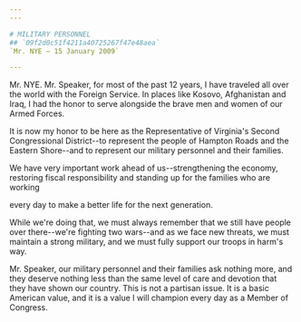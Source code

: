 ```yaml
---
---

# MILITARY PERSONNEL
## `09f2d0c51f4211a40725267f47e48aea`
`Mr. NYE — 15 January 2009`

---
```



Mr. NYE. Mr. Speaker, for most of the past 12 years, I have traveled 
all over the world with the Foreign Service. In places like Kosovo, 
Afghanistan and Iraq, I had the honor to serve alongside the brave men 
and women of our Armed Forces.

It is now my honor to be here as the Representative of Virginia's 
Second Congressional District--to represent the people of Hampton Roads 
and the Eastern Shore--and to represent our military personnel and 
their families.

We have very important work ahead of us--strengthening the economy, 
restoring fiscal responsibility and standing up for the families who 
are working


every day to make a better life for the next generation.

While we're doing that, we must always remember that we still have 
people over there--we're fighting two wars--and as we face new threats, 
we must maintain a strong military, and we must fully support our 
troops in harm's way.

Mr. Speaker, our military personnel and their families ask nothing 
more, and they deserve nothing less than the same level of care and 
devotion that they have shown our country. This is not a partisan 
issue. It is a basic American value, and it is a value I will champion 
every day as a Member of Congress.
